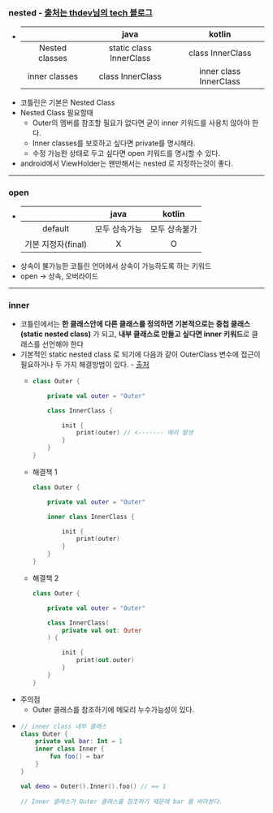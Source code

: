 ### nested - [출처는 thdev님의 tech 블로그](https://thdev.tech/kotlin/2020/11/17/kotlin_effective_11/)
* ||java|kotlin|
  |:--:|:--:|:--:|
  |Nested classes|static class InnerClass|class InnerClass|
  |inner classes|class InnerClass|inner class InnerClass|
* 코틀린은 기본은 Nested Class
* Nested Class 필요할때
  * Outer의 멤버를 참조할 필요가 없다면 굳이 inner 키워드를 사용치 않아야 한다.
  * Inner classes를 보호하고 싶다면 private를 명시해라.
  * 수정 가능한 상태로 두고 싶다면 open 키워드를 명시할 수 있다.
* android에서 ViewHolder는 왠만해서는 nested 로 지정하는것이 좋다.
---
### open
* ||java|kotlin|
  |:--:|:--:|:--:|
  |default|모두 상속가능|모두 상속불가|
  |기본 지정자(final)|X|O|
* 상속이 불가능한 코틀린 언어에서 상속이 가능하도록 하는 키워드
* open -> 상속, 오버라이드 
---
### inner
* 코틀린에서는 **한 클래스안에 다른 클래스를 정의하면 기본적으로는 중첩 클래스(static nested class)** 가 되고, **내부 클래스로 만들고 싶다면 inner 키워드**로 클래스를 선언해야 한다
* 기본적인 static nested class 로 되기에 다음과 같이 OuterClass 변수에 접근이 필요하거나 두 가지 해결방법이 있다. - [출처](https://thdev.tech/kotlin/2020/11/17/kotlin_effective_11/)
  * ```kotlin
    class Outer {

        private val outer = "Outer"

        class InnerClass {

            init {
                print(outer) // <------- 에러 발생
            }
        }
    }
    
  * 해결책 1
    ```kotlin
    class Outer {

        private val outer = "Outer"

        inner class InnerClass {

            init {
                print(outer)
            }
        }
    }
  * 해결책 2
    ```kotlin
    class Outer {

        private val outer = "Outer"

        class InnerClass(
            private val out: Outer
        ) {

            init {
                print(out.outer)
            }
        }
    }
* 주의점
  * Outer 클래스를 참조하기에 메모리 누수가능성이 있다.
* ```kotlin
  // inner class 내부 클래스
  class Outer {
      private val bar: Int = 1
      inner class Inner {
          fun foo() = bar
      }
  }

  val demo = Outer().Inner().foo() // == 1
 
  // Inner 클래스가 Outer 클래스를 참조하기 때문에 bar 를 바라본다.
